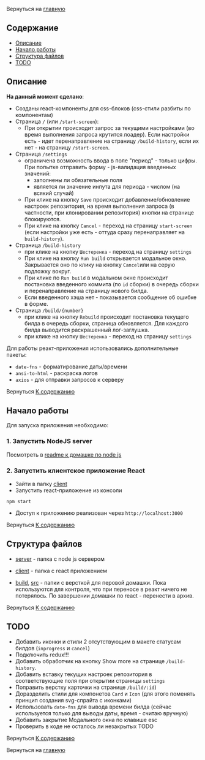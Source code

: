 Вернуться на [главную](README.md)

## Содержание <a name = "content_table"></a>

- [Описание](#about)
- [Начало работы](#getting_started)
- [Структура файлов](#file_tree)
- [TODO](#todo)

## Описание <a name = "about"></a>

**На данный момент сделано**:
 - Созданы react-компоненты для css-блоков (css-стили разбиты по компонентам)
 - Страница `/` (или `/start-screen`):
    - При открытии происходит запрос за текущими настройками (во время выполнения запроса крутится лоадер). Если настройки есть - идет перенаправление на страницу `/build-history`, если их нет - на страницу `/start-screen`.
 - Страница `/settings`
    - ограничена возможность ввода в поле "период" - только цифры. При попытке отправить форму - js-валидация введенных значений: 
        - заполнены ли обязательные поля
        - является ли значение инпута для периода - числом (на всякий случай)
    - При клике на кнопку `Save` происходит добавление/обновление настроек репозитория, на время выполнения запроса (в частности, при клонировании репозитория) кнопки на странице блокируются. 
    - При клике на кнопку `Cancel` - переход на страницу `start-screen` (если настройки уже есть - оттуда сразу перенаправляет на `build-history`).
 - Страница `/build-history`
    - при клике на кнопку `Шестеренка` - переход на страницу `settings`
    - При клике на кнопку `Run build` открывается модальное окно. Закрывается оно по клику на кнопку `Cancel`или на серую подложку вокруг. 
    - При клике по `Run build` в модальном окне происходит постановка введенного коммита (по `id` сборки) в очередь сборки и перенаправление на страницу нового билда. 
    - Если введенного хэша нет - показывается сообщение об ошибке в форме.
- Страница `/build/{number}` 
    - при клике на кнопку `Rebuild` происходит постановка текущего билда в очередь сборки, страница обновляется. Для каждого билда выводится раскрашенный лог-заглушка.
    - при клике на кнопку `Шестеренка` - переход на страницу `settings`

Для работы реакт-приложения использовались дополнительные пакеты:
- `date-fns` - форматирование даты/времени
- `ansi-to-html` - раскраска логов
- `axios` - для отправки запросов к серверу

Вернуться [К содержанию](README.md)

## Начало работы <a name = "getting_started"></a>

Для запуска приложения необходимо:

### 1. Запустить NodeJS server

Посмотреть в [readme к домашке по node js](README-NODEJS.md#getting_started)

### 2. Запустить клиентское приложение React
- Зайти в папку [client](client)
- Запустить react-приложение из консоли
```CLI
npm start
```
- Доступ к приложению реализован через `http://localhost:3000`

Вернуться [К содержанию](README.md)

## Структура файлов <a name = "file_tree"></a>

- [server](server) - папка с node js сервером
- [client](client) - папка с react приложением

- [build](build), [src](src) - папки с версткой для перовой домашки. Пока используются для контроля, что при переносе в реакт ничего не потерялось. По завершении домашки по react - перенести в архив.

Вернуться [К содержанию](README.md)

## TODO

- Добавить иконки и стили 2 отсутствующим в макете статусам билдов (`inprogress` и `cancel`)
- Подключить redux!!!
- Добавить обработчик на кнопку Show more на странице `/build-history`.
- Добавить вставку текущих настроек репозитория в соответствующие поля при открытии страницы `settings`
- Поправить верстку карточки на странице `/build/:id`) 
- Доразделить стили для компонетов `Card` и `Icon` (для этого поменять принцип создания svg-спрайта с иконками)
- Использовать `date-fns` для вывода времени билда (сейчас используется только для выводы даты, время - считаю вручную)
- Добавить закрытие Модального окна по клавише esc
- Проверить в коде не осталось ли незакрытых TODO

Вернуться [К содержанию](README.md)

Вернуться на [главную](README.md)
